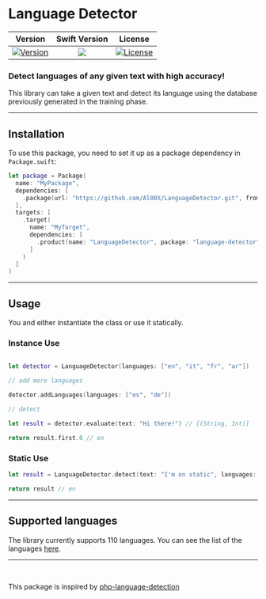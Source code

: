 # Language Detector

|                                             Version                                             |                                        Swift Version                                        |                                                                   License                                                                   |
|:-----------------------------------------------------------------------------------------------:|:---------------------------------------------------------------------------------------------------:|:-------------------------------------------------------------------------------------------------------------------------------------------:|
| [![Version](https://img.shields.io/github/v/release/Al00X/LanguageDetector)](https://swift.org) | [![](https://img.shields.io/endpoint?url=https%3A%2F%2Fswiftpackageindex.com%2Fapi%2Fpackages%2FAl00X%2FLanguageDetector%2Fbadge%3Ftype%3Dswift-versions)](https://swiftpackageindex.com/google/generative-ai-swift) | [![License](https://img.shields.io/packagist/l/patrickschur/language-detection.svg?style=flat-square)](https://opensource.org/licenses/MIT) |

### Detect languages of any given text with high accuracy! 

This library can take a given text and detect its language using the database previously generated in the training phase.

---
## Installation

To use this package, you need to set it up as a package dependency in `Package.swift`:

```swift
let package = Package(
  name: "MyPackage",
  dependencies: [
    .package(url: "https://github.com/Al00X/LanguageDetector.git", from: "2.0.0")
  ],
  targets: [
    .target(
      name: "MyTarget",
      dependencies: [
        .product(name: "LanguageDetector", package: "language-detector")
      ]
    )
  ]
)
```

---
## Usage

You and either instantiate the class or use it statically.

### Instance Use
```swift

let detector = LanguageDetector(languages: ["en", "it", "fr", "ar"])

// add more languages

detector.addLanguages(languages: ["es", "de"])

// detect

let result = detector.evaluate(text: "Hi there!") // [(String, Int)]

return result.first.0 // en

```

### Static Use
```swift
let result = LanguageDetector.detect(text: "I'm on static", languages: ["en", "fr", "es"]) // String

return result // en

```

---
## Supported languages
The library currently supports 110 languages. You can see the list of the languages [here](Sources/LanguageDetector/Resources/subsets).

---

<br>

This package is inspired by [php-language-detection](https://github.com/patrickschur/language-detection)

<br>
